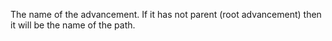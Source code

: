 The name of the advancement. If it has not parent (root advancement) then it will be the name of the path.